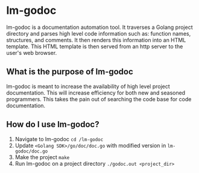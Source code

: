 # lm-godoc
lm-godoc is a documentation automation tool. It traverses a Golang project directory and parses 
high level code information such as: function names, structures, and comments. It then renders this 
information into an HTML template. This HTML template is then served from an http server to the user's
web browser. 

## What is the purpose of lm-godoc
lm-godoc is meant to increase the availability of high level project documentation. This will increase
efficiency for both new and seasoned programmers. This takes the pain out of searching the code base for
code documentation.

## How do I use lm-godoc?
1. Navigate to lm-godoc `cd /lm-godoc`
2. Update `<Golang SDK>/go/doc/doc.go` with modified version in `lm-godoc/doc.go`
3. Make the project `make`
4. Run lm-godoc on a project directory `./godoc.out <project_dir>`